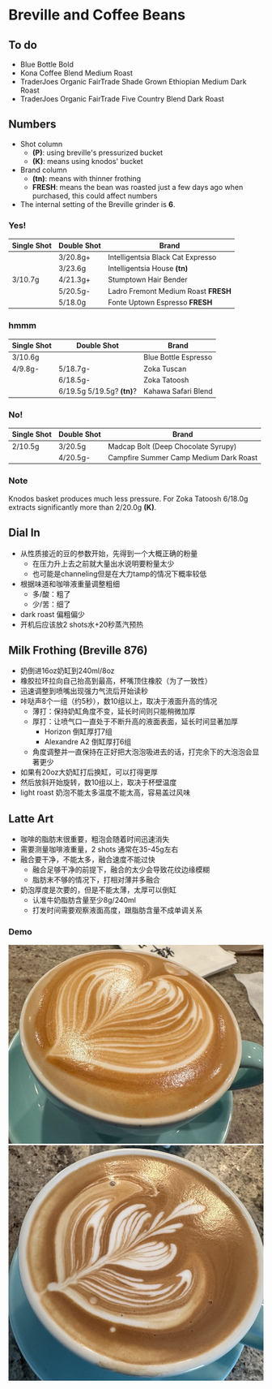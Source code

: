 # Breville and Coffee Beans

## To do

- Blue Bottle Bold
- Kona Coffee Blend Medium Roast
- TraderJoes Organic FairTrade Shade Grown Ethiopian Medium Dark Roast
- TraderJoes Organic FairTrade Five Country Blend Dark Roast

## Numbers

- Shot column
  - **(P)**: using breville's pressurized bucket
  - **(K)**: means using knodos' bucket
- Brand column
  - **(tn)**: means with thinner frothing
  - **FRESH**: means the bean was roasted just a few days ago when purchased, this could affect numbers
- The internal setting of the Breville grinder is **6**.

### Yes!

| Single Shot | Double Shot | Brand |
|--|--|--|
|| 3/20.8g+ | Intelligentsia Black Cat Expresso |
|| 3/23.6g | Intelligentsia House **(tn)** |
| 3/10.7g | 4/21.3g+ | Stumptown Hair Bender |
|| 5/20.5g- | Ladro Fremont Medium Roast **FRESH** |
|| 5/18.0g | Fonte Uptown Espresso **FRESH** |

### hmmm

| Single Shot | Double Shot | Brand |
|--|--|--|
| 3/10.6g || Blue Bottle Espresso |
| 4/9.8g- | 5/18.7g- | Zoka Tuscan |
|| 6/18.5g- | Zoka Tatoosh |
|| 6/19.5g 5/19.5g? **(tn)**? | Kahawa Safari Blend |

### No!

| Single Shot | Double Shot | Brand |
|--|--|--|
| 2/10.5g | 3/20.5g | Madcap Bolt (Deep Chocolate Syrupy) |
|| 4/20.5g- | Campfire Summer Camp Medium Dark Roast |

### Note

Knodos basket produces much less pressure.
For Zoka Tatoosh 6/18.0g extracts significantly more than 2/20.0g **(K)**.

## Dial In

- 从性质接近的豆的参数开始，先得到一个大概正确的粉量
  - 在压力升上去之前就大量出水说明要粉量太少
  - 也可能是channeling但是在大力tamp的情况下概率较低
- 根据味道和咖啡液重量调整粗细
  - 多/酸：粗了
  - 少/苦：细了
- dark roast 偏粗偏少
- 开机后应该放2 shots水+20秒蒸汽预热

## Milk Frothing (Breville 876)

- 奶倒进16oz奶缸到240ml/8oz
- 橡胶拉环拉向自己抬高到最高，杯嘴顶住橡胶（为了一致性）
- 迅速调整到喷嘴出现强力气流后开始读秒
- 咔哒声8个一组（约5秒），数10组以上，取决于液面升高的情况
  - 薄打：保持奶缸角度不变，延长时间则只能稍微加厚
  - 厚打：让喷气口一直处于不断升高的液面表面，延长时间显著加厚
    - Horizon 倒缸厚打7组
    - Alexandre A2 倒缸厚打6组
  - 角度调整并一直保持在正好把大泡泡吸进去的话，打完余下的大泡泡会显著更少
- 如果有20oz大奶缸打后换缸，可以打得更厚
- 然后放斜开始旋转，数10组以上，取决于杯壁温度
- light roast 奶泡不能太多温度不能太高，容易盖过风味

## Latte Art

- 咖啡的脂肪末很重要，粗泡会随着时间迅速消失
- 需要测量咖啡液重量，2 shots 通常在35-45g左右
- 融合要干净，不能太多，融合速度不能过快
  - 融合足够干净的前提下，融合的太少会导致花纹边缘模糊
  - 脂肪末不够的情况下，打相对薄并多融合
- 奶泡厚度是次要的，但是不能太薄，太厚可以倒缸
  - 认准牛奶脂肪含量至少8g/240ml
  - 打发时间需要观察液面高度，跟脂肪含量不成单调关系

### Demo

![Latte Art Demo](./LatteArtDemo.jpg)
![Latte Art Demo 2](./LatteArtDemo2.jpg)
